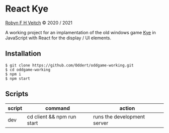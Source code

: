 # React Kye
[Robyn F H Veitch](https://robynveitch.com/) © 2020 / 2021

A working project for an implamentation of the old windows game [Kye](https://en.wikipedia.org/wiki/Kye_(video_game)) in JavaScript with React for the display / UI elements.

## Installation
```
$ git clone https://github.com/Oddert/oddgame-working.git
$ cd oddgame-working
$ npm i
$ npm start
```

## Scripts
| script | command | action
|--------|---------|----------|
| dev | cd client && npm run start | runs the development server |
